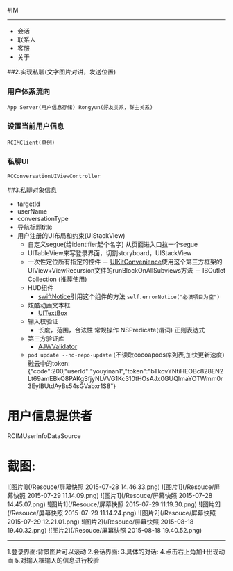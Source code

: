 #IM 
***
* 会话 
* 联系人 
* 客服 
* 关于

##2.实现私聊(文字图片对讲，发送位置)
### 用户体系流向
	App Server(用户信息存储) Rongyun(好友关系，群主关系)
### 设置当前用户信息
	RCIMClient(单例)
### 私聊UI
	RCConversationUIViewController
##3.私聊对象信息
* targetId
* userName
* conversationType
* 导航标题title
* 用户注册的UI布局和约束(UIStackView)
	 - 自定义segue(给identifier起个名字) 从页面进入口拉一个segue
	 - UITableView来写登录界面，切割storyboard，UIStackView
	 - 一次性定位所有指定的控件
	 	 － [UIKitConvenience](https://github.com/egold/UIKitConvenience)使用这个第三方框架的UIView+ViewRecursion文件的runBlockOnAllSubviews方法
	 	 － IBOutlet Collection (推荐使用)
	 - HUD组件
	 	 - [swiftNotice](https://github.com/johnlui/SwiftNotice)引用这个组件的方法 `self.errorNotice("必填项目为空")`
	 - 炫酷动画文本框
	 	 - [UITextBox]()
	 - 输入校验证
	 	 - 长度，范围，合法性 常规操作 NSPredicate(谓词) 正则表达式
	 - 第三方验证库
	 	 - [AJWValidator](https://github.com/adamwaite/AJWValidator)
	 - `pod update --no-repo-update` (不读取cocoapods库列表,加快更新速度)
融云中的token:{"code":200,"userId":"youyinan1","token":"bTkovYNtiHEOBc828EN2Lt69amEBkQ8PAKgSfjyNLVVG1Kc310tHOsAJx0GUQImaYOTWmm0r3EylBUtdAyBs54sGVabxr1S8"}

# 用户信息提供者
RCIMUserInfoDataSource

# 截图:
![图片1](/Resouce/屏幕快照 2015-07-28 14.46.33.png)
![图片1](/Resouce/屏幕快照 2015-07-29 11.14.09.png) 
![图片1](/Resouce/屏幕快照 2015-07-28 14.45.07.png)
![图片1](/Resouce/屏幕快照 2015-07-29 11.19.30.png)
![图片2](/Resouce/屏幕快照 2015-07-29 11.14.24.png)
![图片2](/Resouce/屏幕快照 2015-07-29 12.21.01.png)
![图片2](/Resouce/屏幕快照 2015-08-18 19.40.32.png)
![图片2](/Resouce/屏幕快照 2015-08-18 19.40.52.png)
***

1.登录界面:背景图片可以滚动
2.会话界面:
3.具体的对话:
4.点击右上角加➕出现动画
5.对输入框输入的信息进行校验